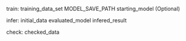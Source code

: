 train:
training_data_set  MODEL_SAVE_PATH  starting_model (Optional)

infer:
initial_data  evaluated_model  infered_result

check:
checked_data
